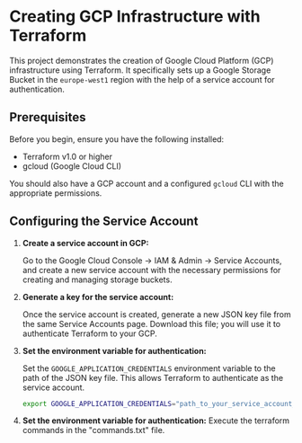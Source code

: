 # Creating GCP Infrastructure with Terraform

This project demonstrates the creation of Google Cloud Platform (GCP) infrastructure using Terraform. It specifically sets up a Google Storage Bucket in the `europe-west1` region with the help of a service account for authentication.

## Prerequisites

Before you begin, ensure you have the following installed:
- Terraform v1.0 or higher
- gcloud (Google Cloud CLI)

You should also have a GCP account and a configured `gcloud` CLI with the appropriate permissions.

## Configuring the Service Account

1. **Create a service account in GCP:**

   Go to the Google Cloud Console -> IAM & Admin -> Service Accounts, and create a new service account with the necessary permissions for creating and managing storage buckets.

2. **Generate a key for the service account:**

   Once the service account is created, generate a new JSON key file from the same Service Accounts page. Download this file; you will use it to authenticate Terraform to your GCP.

3. **Set the environment variable for authentication:**

   Set the `GOOGLE_APPLICATION_CREDENTIALS` environment variable to the path of the JSON key file. This allows Terraform to authenticate as the service account.

   ```bash
   export GOOGLE_APPLICATION_CREDENTIALS="path_to_your_service_account_file.json"

4.  **Set the environment variable for authentication:**
   Execute the terraform commands in the "commands.txt" file.
